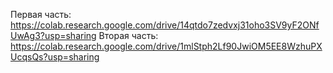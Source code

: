 Первая часть: https://colab.research.google.com/drive/14qtdo7zedvxj31oho3SV9yF2ONfUwAg3?usp=sharing
Вторая часть: https://colab.research.google.com/drive/1mlStph2Lf90JwiOM5EE8WzhuPXUcqsQs?usp=sharing
